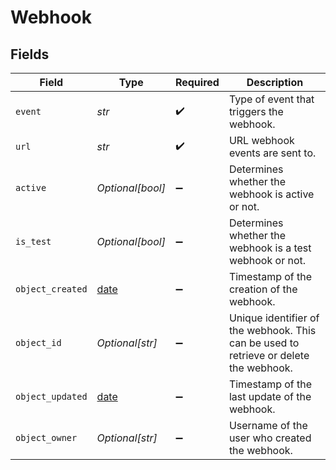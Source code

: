 # Webhook


## Fields

| Field                                                                                 | Type                                                                                  | Required                                                                              | Description                                                                           |
| ------------------------------------------------------------------------------------- | ------------------------------------------------------------------------------------- | ------------------------------------------------------------------------------------- | ------------------------------------------------------------------------------------- |
| `event`                                                                               | *str*                                                                                 | :heavy_check_mark:                                                                    | Type of event that triggers the webhook.                                              |
| `url`                                                                                 | *str*                                                                                 | :heavy_check_mark:                                                                    | URL webhook events are sent to.                                                       |
| `active`                                                                              | *Optional[bool]*                                                                      | :heavy_minus_sign:                                                                    | Determines whether the webhook is active or not.                                      |
| `is_test`                                                                             | *Optional[bool]*                                                                      | :heavy_minus_sign:                                                                    | Determines whether the webhook is a test webhook or not.                              |
| `object_created`                                                                      | [date](https://docs.python.org/3/library/datetime.html#date-objects)                  | :heavy_minus_sign:                                                                    | Timestamp of the creation of the webhook.                                             |
| `object_id`                                                                           | *Optional[str]*                                                                       | :heavy_minus_sign:                                                                    | Unique identifier of the webhook. This can be used to retrieve or delete the webhook. |
| `object_updated`                                                                      | [date](https://docs.python.org/3/library/datetime.html#date-objects)                  | :heavy_minus_sign:                                                                    | Timestamp of the last update of the webhook.                                          |
| `object_owner`                                                                        | *Optional[str]*                                                                       | :heavy_minus_sign:                                                                    | Username of the user who created the webhook.                                         |